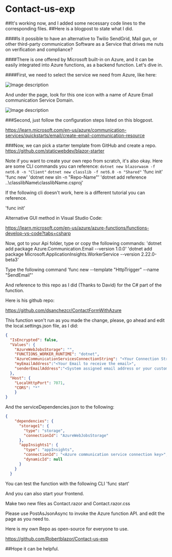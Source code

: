 # Contact-us-exp
##It's working now, and I added some necessary code lines to the corresponding files.
##Here is a blogpost to state what I did.

####Is it possible to have an alternative to Twilio SendGrid, Mail gun, or other third-party communication Software as a Service that drives me nuts on verification and compliance?

####There is one offered by Microsoft built-in on Azure, and it can be easily integrated into Azure functions, as a backend function. Let's dive in.

####First, we need to select the service we need from Azure, like here:

![Image description](https://dev-to-uploads.s3.amazonaws.com/uploads/articles/mgl1a4us11piu8880rfm.png)

And under the page, look for this one icon with a name of Azure Email communication Service Domain.

![Image description](https://dev-to-uploads.s3.amazonaws.com/uploads/articles/bym9xnrh55voy01f536f.png)

###Second, just follow the configuration steps listed on this blogpost.

https://learn.microsoft.com/en-us/azure/communication-services/quickstarts/email/create-email-communication-resource

###Now, we can pick a starter template from GitHub and create a repo.
https://github.com/staticwebdev/blazor-starter

Note if you want to create your own repo from scratch, it's also okay. Here are some CLI commands you can reference:
`dotnet new blazorwasm -f net6.0 -n "Client"`
`dotnet new classlib -f net6.0 -n "Shared"`
'func init'
'func new'
'dotnet new sln -n "Repo-Name"'
'dotnet add reference ..\classlibName\classlibName.csproj'

If the following cli doesn't work, here is a different tutorial you can reference.

'func init'

Alternative GUI method in Visual Studio Code:

https://learn.microsoft.com/en-us/azure/azure-functions/functions-develop-vs-code?tabs=csharp

Now, got to your Api folder, type or copy the following commands:
'dotnet add package Azure.Communication.Email --version 1.0.0'
'dotnet add package Microsoft.ApplicationInsights.WorkerService --version 2.22.0-beta3'

Type the following command
'func new --template "HttpTrigger" --name "SendEmail"'

And reference to this repo as I did (Thanks to David) for the C# part of the function.

Here is his github repo:

https://github.com/dsanchezcr/ContactFormWithAzure


This function won't run as you made the change, please, go ahead and edit the local.settings.json file, as I did:
```json
{
  "IsEncrypted": false,
  "Values": {
    "AzureWebJobsStorage": "",
    "FUNCTIONS_WORKER_RUNTIME": "dotnet",
    "AzureCommunicationServicesConnectionString": "<Your Connection String>",
    "myEmailAddress":"<Your Email to receive the email>",
    "senderEmailAddress":"<System assigned email address or your custom email address to host the service>"
  },
  "Host": {
    "LocalHttpPort": 7071,
    "CORS": "*"
    }
}
```

And the serviceDependencies.json to the following:
```json
{
    "dependencies": {
      "storage1": {
        "type": "storage",
        "connectionId": "AzureWebJobsStorage"
      },
      "appInsights1": {
        "type": "appInsights",
        "connectionId": "<Azure communication service connection key>",
        "dynamicId": null
      }
    }
  }
```

You can test the function with the following CLI
'func start'

And you can also start your frontend.

Make two new files as Contact.razor and Contact.razor.css

Please use PostAsJsonAsync to invoke the Azure function API. and edit the page as you need to.

Here is my own Repo as open-source for everyone to use.

https://github.com/Robertblazor/Contact-us-exp

##Hope it can be helpful.
